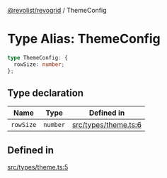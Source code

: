 [@revolist/revogrid](README.md) / ThemeConfig

# Type Alias: ThemeConfig

```ts
type ThemeConfig: {
  rowSize: number;
};
```

## Type declaration

| Name | Type | Defined in |
| ------ | ------ | ------ |
| `rowSize` | `number` | [src/types/theme.ts:6](https://github.com/revolist/revogrid/blob/d6473f6969ab6fd56cd4da079557c4c65f0572e2/src/types/theme.ts#L6) |

## Defined in

[src/types/theme.ts:5](https://github.com/revolist/revogrid/blob/d6473f6969ab6fd56cd4da079557c4c65f0572e2/src/types/theme.ts#L5)
